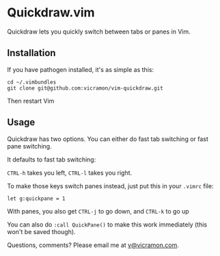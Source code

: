 # Quickdraw.vim

Quickdraw lets you quickly switch between tabs or panes in Vim. 

## Installation

If you have pathogen installed, it's as simple as this:

```
cd ~/.vimbundles
git clone git@github.com:vicramon/vim-quickdraw.git
```
Then restart Vim

## Usage

Quickdraw has two options. You can either do fast tab switching or fast pane switching. 

It defaults to fast tab switching:

`CTRL-h` takes you left, `CTRL-l` takes you right.

To make those keys switch panes instead, just put this in your `.vimrc` file:

`let g:quickpane = 1`

With panes, you also get `CTRL-j`  to go down, and `CTRL-k` to go up

You can also do `:call QuickPane()` to make this work immediately (this won't be saved though).

Questions, comments? Please email me at v@vicramon.com.
